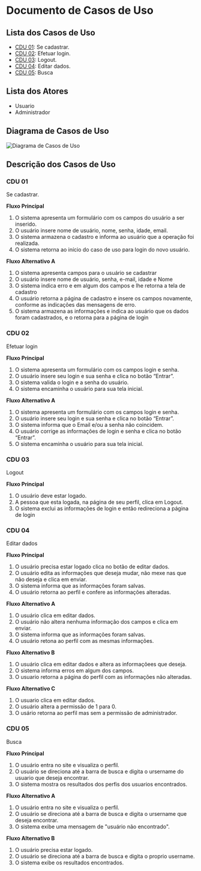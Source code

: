 # Documento de Casos de Uso

## Lista dos Casos de Uso

 - [CDU 01](#CDU-01): Se cadastrar.
 - [CDU 02](#CDU-02): Efetuar login.
 - [CDU 03](#CDU-03): Logout.
 - [CDU 04](#CDU-04): Editar dados.
 - [CDU 05](#CDU-05): Busca


## Lista dos Atores

 - Usuario
 - Administrador 

## Diagrama de Casos de Uso

![Diagrama de Casos de Uso](diagrama-de-banco-de-dados.jpg)

## Descrição dos Casos de Uso

### CDU 01

Se cadastrar.

**Fluxo Principal**

1. O sistema apresenta um formulário com os campos do usuário a ser inserido.
2. O usuário insere nome de usuário, nome, senha, idade, email.
3. O sistema armazena o cadastro e informa ao usuário que a operação foi realizada.
4. O sistema retorna ao início do caso de uso para login do novo usuário. 

**Fluxo Alternativo A**

1. O sistema apresenta campos para o usuário se cadastrar 
2. O usuário insere nome de usuário, senha, e-mail, idade e Nome
3. O sistema indica erro e em algum dos campos e lhe retorna a tela de cadastro 
4. O usuário retorna a página de cadastro e insere os campos novamente, conforme as indicações das mensagens de erro.
5. O sistema armazena as informações e indica ao usuário que os dados foram cadastrados, e o retorna para a página de login

### CDU 02

Efetuar login

**Fluxo Principal**

1. O sistema apresenta um formulário com os campos login e senha.
2. O usuário insere seu login e sua senha e clica no botão “Entrar”.
3. O sistema valida o login e a senha do usuário.
4. O sistema encaminha o usuário para sua tela inicial.

**Fluxo Alternativo A**

1. O sistema apresenta um formulário com os campos login e senha.
2. O usuário insere seu login e sua senha e clica no botão “Entrar”.
3. O sistema informa que o Email e/ou a senha não coincidem.
4. O usuário corrige as informações de login e senha e clica no botão “Entrar”.
5. O sistema encaminha o usuário para sua tela inicial.


### CDU 03

Logout 

**Fluxo Principal**

1. O usuário deve estar logado.
2. A pessoa que esta logada, na página de seu perfil, clica em Logout.
3. O sistema exclui as informações de login e então redireciona a página de login


### CDU 04

Editar dados

**Fluxo Principal**

1. O usuário precisa estar logado clica no botão de editar dados.
2. O usuário edita as informações que deseja mudar, não mexe nas que não deseja e clica em enviar.
3. O sistema informa que as informações foram salvas.
4. O usuário retorna ao perfil e confere as informações alteradas.

**Fluxo Alternativo A**

1. O usuário clica em editar dados.
2. O usuário não altera nenhuma informação dos campos e clica em enviar.
3. O sistema informa que as informações foram salvas.
4. O usuário retona ao perfil com as mesmas informações.

**Fluxo Alternativo B**

1. O usuário clica em editar dados e altera as informaçõees que deseja.
2. O sistema informa erros em algum dos campos.
3. O usuario retorna a página do perfil com as informações não alteradas.

**Fluxo Alternativo C**

1. O usuario clica em editar dados.
1. O usuário altera a permissão de 1 para 0.
2. O usário retorna ao perfil mas sem a permissão de administrador.


### CDU 05

Busca

**Fluxo Principal**

1. O usuário entra no site e visualiza o perfil.
2. O usuário se direciona até a barra de busca e digita o ursername do usuario que deseja encontrar.
3. O sistema mostra os resultados dos perfis dos usuarios encontrados.

**Fluxo Alternativo A**

1. O usuário entra no site e visualiza o perfil.
2. O usuário se direciona até a barra de busca e digita o ursername que deseja encontrar.
3. O sistema exibe uma mensagem de "usuário não encontrado".

**Fluxo Alternativo B**

1. O usuário precisa estar logado.
2. O usuário se direciona até a barra de busca e digita o proprio username.
3. O sistema exibe os resultados encontrados.
